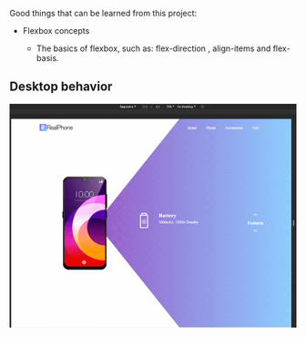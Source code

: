 Good things that can be learned from this project:

-   Flexbox concepts
    
    -   The basics of flexbox, such as: flex-direction , align-items and flex-basis.

    

 

 ## Desktop behavior
![behavior](https://github.com/iurymanhaes/realphone/blob/origin/assets/behavior.gif?raw=true)